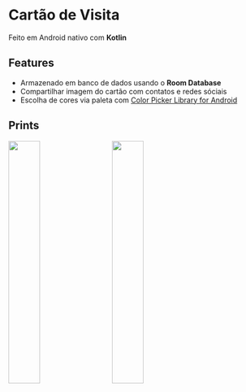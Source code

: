 # Cartão de Visita

Feito em Android nativo com **Kotlin**

## Features

- Armazenado em banco de dados usando o **Room Database**
- Compartilhar imagem do cartão com contatos e redes sóciais
- Escolha de cores via paleta com [Color Picker Library for Android](https://github.com/Dhaval2404/ColorPicker)

## Prints

<img src="https://user-images.githubusercontent.com/25489843/156387781-6743d456-ec58-4015-9bc6-785f758132ae.png" width="35%"/>  &nbsp;  &nbsp;  &nbsp; <img src="https://user-images.githubusercontent.com/25489843/156387789-8204294f-41fd-4704-aff6-344d707e5b61.png" width="35%"/>
